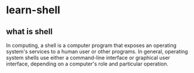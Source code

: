 # learn-shell

## what is shell
In computing, a shell is a computer program that exposes an operating system's services to a human user or other programs. In general, operating system shells use either a command-line interface or graphical user interface, depending on a computer's role and particular operation.
